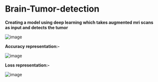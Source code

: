 # Brain-Tumor-detection

**Creating a model using deep learning which takes augmented mri scans as input and detects the tumor**

![image](https://github.com/Prady2309/Brain-Tumor-detection/assets/95231874/98e3b517-f7f9-490e-9536-3447709a2207)


**Accuracy representation:-**

![image](https://github.com/Prady2309/Brain-Tumor-detection/assets/95231874/cd0f94a8-d61b-4436-a143-43b5c12252c8)

**Loss representation:-**

![image](https://github.com/Prady2309/Brain-Tumor-detection/assets/95231874/e6e52514-3854-44a0-bcaf-2d7c4ad94ee1)
